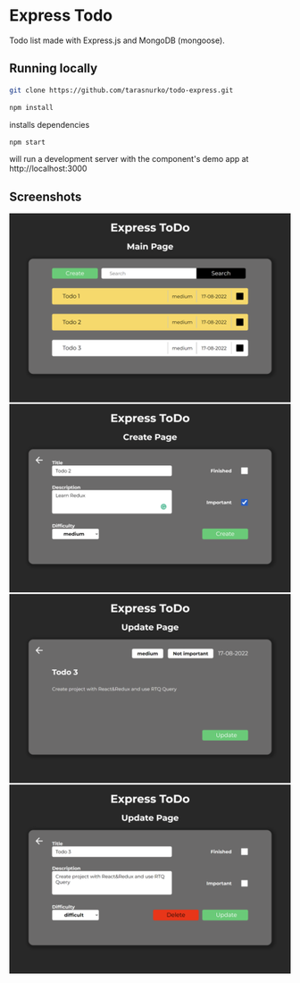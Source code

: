 # Express Todo

Todo list made with Express.js and MongoDB (mongoose).

## Running locally

```bash
git clone https://github.com/tarasnurko/todo-express.git
```

```bash
npm install
```

installs dependencies

```bash
npm start
```

will run a development server with the component's demo app at http://localhost:3000

## Screenshots

![This is the first page](/screenshots/screenshot-1.png)
![This is the create page](/screenshots/screenshot-2.png)
![This is the view page](/screenshots/screenshot-3.png)
![This is the update page](/screenshots/screenshot-4.png)

